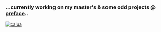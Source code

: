 ### ...currently working on my master's & some odd projects @ [preface](https://www.preface.com.br)..

<p align="left"><a href="https://twitter.com/calua" target="blank"><img src="https://img.shields.io/twitter/follow/calua?logo=twitter&style=for-the-badge" alt="calua" /></a></p>
